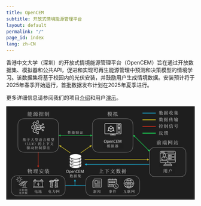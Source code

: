```yaml
---
title: OpenCEM
subtitle: 开放式情境能源管理平台
layout: default
permalink: "/"
page_id: index
lang: zh-CN
---
```


香港中文大学（深圳）的开放式情境能源管理平台（OpenCEM）旨在通过开放数据集、模拟器和公共API，促进和实现可再生能源管理中预测和决策模型的情境学习。该数据集将基于校园内的光伏安装，并鼓励用户生成情境数据。安装预计将于2025年春季开始运行，首批数据发布计划在2025年夏季进行。

更多详细信息请参阅我们的项目[介绍](/zh-CN/introduction.html)和用户[演示](/zh-CN/demo.html)。

<img src="/assets/images/OpenCEM chi.jpg"
     alt="OpenCEM-overview"
     class="OpenCEM-overview"
     style="max-width: 100%; height: auto;">
